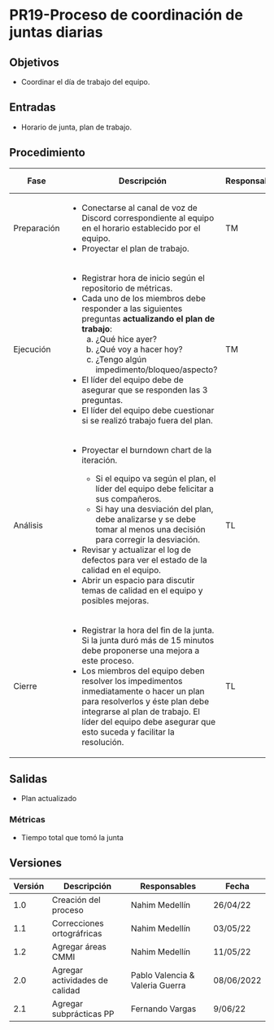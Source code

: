 # PR19-Proceso de coordinación de juntas diarias

## Objetivos
- Coordinar el día de trabajo del equipo.


## Entradas
- Horario de junta, plan de trabajo.

## Procedimiento
<table>
    <thead>
        <th>Fase</th>
        <th>Descripción</th>
        <th>Responsables</th>
        <th>Áreas CMMI</th>
    </thead>

<tbody>
    <tr>
      <td>Preparación</td>
      <td>
        <ul>
        <li>
            Conectarse al canal de voz de Discord correspondiente al equipo en el horario establecido por el equipo.
            </li>
            <li>
            Proyectar el plan de trabajo.
            </li>
        </ul>
      </td>
      <td>TM</td>
      <td>
        PP 2.7, 3.1
      </td>
    </tr>
    <tr>
      <td>Ejecución</td>
      <td>
        <ul>
        <li>Registrar hora de inicio según el repositorio de métricas.</li>
        <li>Cada uno de los miembros debe responder a las siguientes preguntas <b>actualizando el plan de trabajo</b>:
            <ol type="a">
                <li>¿Qué hice ayer?</li>
                <li>¿Qué voy a hacer hoy?</li>
                <li>¿Tengo algún impedimento/bloqueo/aspecto?</li>
            </ol></li>
            <li>El líder del equipo debe de asegurar que se responden las 3 preguntas.</li>
            <li>El líder del equipo debe cuestionar si se realizó trabajo fuera del plan.</li>
        </ul>
      </td>
      <td>TM</td>
      <td>
        PP 2.1, 2.6
        M&A 2.1, 2.3
      </td>
    </tr>
    <tr>
      <td>Análisis</td>
      <td>
      <ul>
      <li>Proyectar el burndown chart de la iteración.</li>
        <ul>
        <li>Si el equipo va según el plan, el líder del equipo debe felicitar a sus compañeros.</li>
        <li>Si hay una desviación del plan, debe analizarse y se debe tomar al menos una decisión para corregir la desviación.</li>
        </ul>
         <li>
           Revisar y actualizar el log de defectos para ver el estado de la calidad en el equipo.
         </li>
          <li>
           Abrir un espacio para discutir temas de calidad en el equipo y posibles mejoras.
         </li>
        </ul>
      </ul>
      </td>
      <td>TL</td>
      <td>
        PPQA 1.1, 2.1, 2.2
        PP 2.2, 2.6, 3.1
      </td>
    </tr>
       <tr>
      <td>Cierre</td>
      <td>
      <ul>
        <li>Registrar la hora del fin de la junta. Si la junta duró más de 15 minutos debe proponerse una mejora a este proceso.</li>
        <li>Los miembros del equipo deben resolver los impedimentos inmediatamente o hacer un plan para resolverlos y éste plan debe integrarse al plan de trabajo. El líder del equipo debe asegurar que esto suceda y facilitar la resolución.</li>
      </ul>
      </td>
      <td>TL</td>
      <td>
        PP 2.7
        M&A 2.2
      </td>
    </tr>
  </tbody>
</table>

## Salidas
- Plan actualizado


### Métricas
- Tiempo total que tomó la junta



## Versiones
| Versión | Descripción                | Responsables        | Fecha      |
| ------- | -------------------------- | ------------------- | ---------- |
| 1.0     | Creación del proceso       | Nahim Medellín      | 26/04/22   |
| 1.1     | Correcciones ortográfricas | Nahim Medellín      | 03/05/22   |
| 1.2     | Agregar áreas CMMI         | Nahim Medellín      | 11/05/22   |
| 2.0     | Agregar actividades de calidad | Pablo Valencia & Valeria Guerra | 08/06/2022 |
| 2.1     | Agregar subprácticas PP         | Fernando Vargas      | 9/06/22   |


